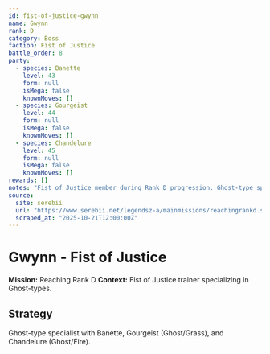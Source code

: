```yaml
---
id: fist-of-justice-gwynn
name: Gwynn
rank: D
category: Boss
faction: Fist of Justice
battle_order: 8
party:
  - species: Banette
    level: 43
    form: null
    isMega: false
    knownMoves: []
  - species: Gourgeist
    level: 44
    form: null
    isMega: false
    knownMoves: []
  - species: Chandelure
    level: 45
    form: null
    isMega: false
    knownMoves: []
rewards: []
notes: "Fist of Justice member during Rank D progression. Ghost-type specialist."
source:
  site: serebii
  url: "https://www.serebii.net/legendsz-a/mainmissions/reachingrankd.shtml"
  scraped_at: "2025-10-21T12:00:00Z"
---
```


# Gwynn - Fist of Justice

**Mission:** Reaching Rank D
**Context:** Fist of Justice trainer specializing in Ghost-types.

## Strategy
Ghost-type specialist with Banette, Gourgeist (Ghost/Grass), and Chandelure (Ghost/Fire).
